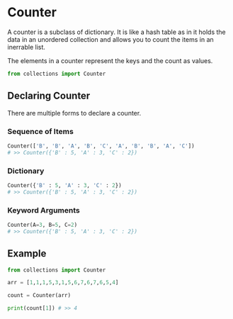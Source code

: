 # Counter

A counter is a subclass of dictionary. It is like a hash table as in it holds the data in an unordered collection and allows you to count the items in an inerrable list. 

The elements in a counter represent the keys and the count as values.

```python
from collections import Counter
```

## Declaring Counter

There are multiple forms to declare a counter.

### Sequence of Items

```python
Counter(['B', 'B', 'A', 'B', 'C', 'A', 'B', 'B', 'A', 'C'])
# >> Counter({'B' : 5, 'A' : 3, 'C' : 2})
```

### Dictionary

```python
Counter({'B' : 5, 'A' : 3, 'C' : 2})
# >> Counter({'B' : 5, 'A' : 3, 'C' : 2})
```

### Keyword Arguments

```python
Counter(A=3, B=5, C=2)
# >> Counter({'B' : 5, 'A' : 3, 'C' : 2})
```

## Example

```python
from collections import Counter

arr = [1,1,1,5,3,1,5,6,7,6,7,6,5,4]

count = Counter(arr)

print(count[1]) # >> 4
```

